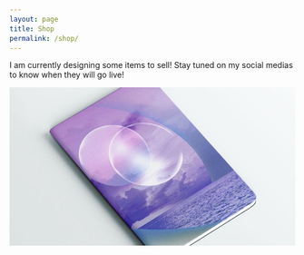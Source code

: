 ```yaml
---
layout: page
title: Shop
permalink: /shop/
---
```


I am currently designing some items to sell! Stay tuned on my social medias to know when they will go live!

![Y2K Notebook mockup](/images/notebook-mockup.jpg)
